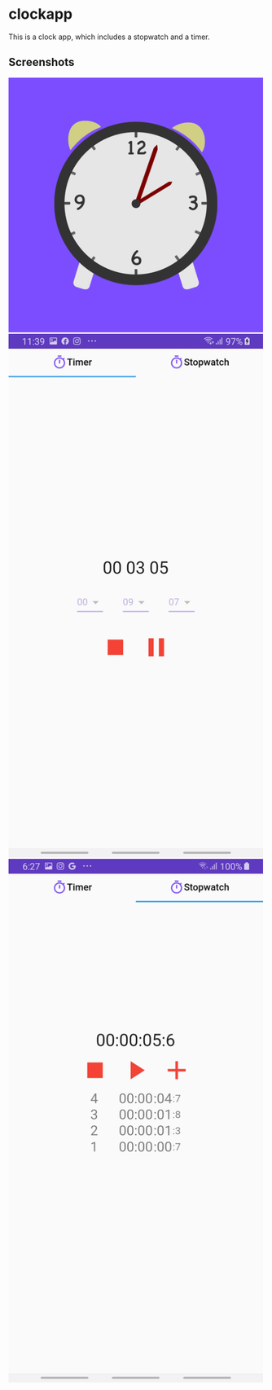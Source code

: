 # clockapp

This is a clock app, which includes a stopwatch and a timer.

## Screenshots

<img src="/github_images/clockicon.png" width="500" height='500'>
<img src="/github_images/body.jpg" width="500" height='auto'>
<img src="/github_images/body-stopwatch.jpg" width="500" height='auto'>
